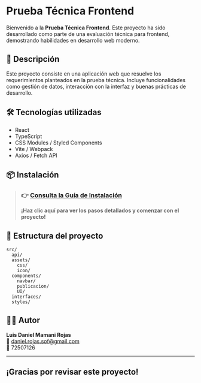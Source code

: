 # Prueba Técnica Frontend

Bienvenido a la **Prueba Técnica Frontend**. Este proyecto ha sido desarrollado como parte de una evaluación técnica para frontend, demostrando habilidades en desarrollo web moderno.

## 🚀 Descripción

Este proyecto consiste en una aplicación web que resuelve los requerimientos planteados en la prueba técnica. Incluye funcionalidades como gestión de datos, interacción con la interfaz y buenas prácticas de desarrollo.

## 🛠️ Tecnologías utilizadas

- React
- TypeScript
- CSS Modules / Styled Components
- Vite / Webpack
- Axios / Fetch API

## 📦 Instalación

> ### 👉 **[Consulta la Guía de Instalación](./INSTALL.md)**
>
> **¡Haz clic aquí para ver los pasos detallados y comenzar con el proyecto!**


## 📄 Estructura del proyecto

```
src/
  api/
  assets/
    css/
    icon/
  components/
    navbar/
    publicacion/
    UI/
  interfaces/
  styles/
```

## 👨‍💻 Autor

**Luis Daniel Mamani Rojas**  
📧 [daniel.rojas.sof@gmail.com](mailto:daniel.rojas.sof@gmail.com)  
📱 72507126

---

¡Gracias por revisar este proyecto! 
---

